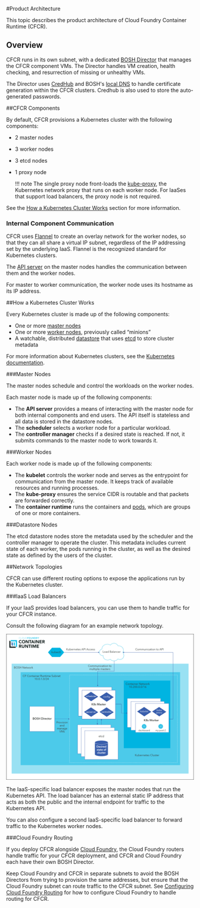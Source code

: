 #Product Architecture

This topic describes the product architecture of Cloud Foundry Container Runtime (CFCR).

## Overview

CFCR runs in its own subnet, with a dedicated [BOSH Director](https://bosh.io/docs/bosh-components.html#director) that manages the CFCR component VMs. The Director handles VM creation, health checking, and resurrection of missing or unhealthy VMs. 

The Director uses [CredHub](https://github.com/cloudfoundry-incubator/credhub) and BOSH's [local DNS](https://bosh.io/docs/dns.html#enable) to handle certificate generation within the CFCR clusters. Credhub is also used to store the auto-generated passwords.

##CFCR Components

By default, CFCR provisions a Kubernetes cluster with the following components:

* 2 master nodes
* 3 worker nodes
* 3 etcd nodes
* 1 proxy node

	!!! note
		The single proxy node front-loads the [kube-proxy](#kubernetes-components), the Kubernetes network proxy that runs on each worker node. For IaaSes that support load balancers, the proxy node is not required.

See the [How a Kubernetes Cluster Works](#kubernetes-components) section for more information.

### Internal Component Communication

CFCR uses [Flannel](https://github.com/coreos/flannel) to create an overlay network for the worker nodes, so that they can all share a virtual IP subnet, regardless of the IP addressing set by the underlying IaaS. Flannel is the recognized standard for Kubernetes clusters.

The [API server](#kubernetes-components) on the master nodes handles the communication between them and the worker nodes.

For master to worker communication, the worker node uses its hostname as its IP address.

##How a Kubernetes Cluster Works

Every Kubernetes cluster is made up of the following components:

* One or more [master nodes](#master-nodes)
* One or more [worker nodes](#worker-nodes), previously called “minions”
* A watchable, distributed [datastore](#datastore) that uses [etcd](https://github.com/coreos/etcd) to store cluster metadata

For more information about Kubernetes clusters, see the [Kubernetes documentation](https://kubernetes.io/docs/home/).

###Master Nodes

The master nodes schedule and control the workloads on the worker nodes. 

Each master node is made up of the following components:

* The **API server** provides a means of interacting with the master node for both internal components and end users. The API itself is stateless and all data is stored in the datastore nodes.
* The **scheduler** selects a worker node for a particular workload.
* The **controller manager** checks if a desired state is reached. If not, it submits commands to the master node to work towards it.

###Worker Nodes

Each worker node is made up of the following components:

* The **kubelet** controls the worker node and serves as the entrypoint for communication from the master node. It keeps track of available resources and running processes.
* The **kube-proxy** ensures the service CIDR is routable and that packets are forwarded correctly. 
* The **container runtime** runs the containers and [pods](https://kubernetes.io/docs/concepts/workloads/pods/pod-overview/), which are groups of one or more containers.

###Datastore Nodes

The etcd datastore nodes store the metadata used by the scheduler and the controller manager to operate the cluster. This metadata includes current state of each worker, the pods running in the cluster, as well as the desired state as defined by the users of the cluster.

##Network Topologies 

CFCR can use different routing options to expose the applications run by the Kubernetes cluster.

###IaaS Load Balancers

If your IaaS provides load balancers, you can use them to handle traffic for your CFCR instance.

Consult the following diagram for an example network topology.

![CFCR Topology for IaaS LBs](../images/diagrams/topology-iaas-lbs.png)

The IaaS-specific load balancer exposes the master nodes that run the Kubernetes API. The load balancer has an external static IP address that acts as both the public and the internal endpoint for traffic to the Kubernetes API.

You can also configure a second IaaS-specific load balancer to forward traffic to the Kubernetes worker nodes.

###Cloud Foundry Routing

If you deploy CFCR alongside [Cloud Foundry](https://docs.cloudfoundry.org), the Cloud Foundry routers handle traffic for your CFCR deployment, and CFCR and Cloud Foundry each have their own BOSH Director.

Keep Cloud Foundry and CFCR in separate subnets to avoid the BOSH Directors from trying to provision the same addresses, but ensure that the Cloud Foundry subnet can route traffic to the CFCR subnet. See [Configuring Cloud Foundry Routing](/installing/cf-routing/index.html) for how to configure Cloud Foundry to handle routing for CFCR.
